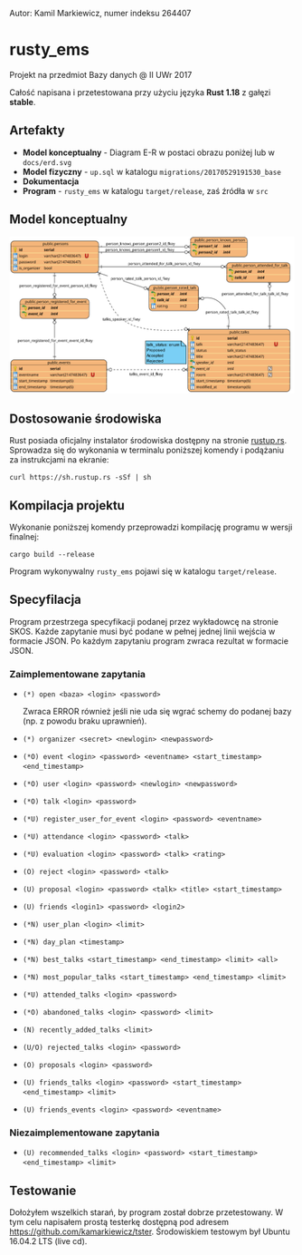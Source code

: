Autor: Kamil Markiewicz, numer indeksu 264407

# rusty_ems

Projekt na przedmiot Bazy danych @ II UWr 2017

Całość napisana i przetestowana przy użyciu języka **Rust 1.18** z gałęzi **stable**.

## Artefakty

- **Model konceptualny** - Diagram E-R w postaci obrazu poniżej lub w `docs/erd.svg`
- **Model fizyczny** - `up.sql` w katalogu `migrations/20170529191530_base`
- **Dokumentacja**
- **Program** - `rusty_ems` w katalogu `target/release`, zaś źródła w `src`

## Model konceptualny

![Diagram E-R](erd.svg)

## Dostosowanie środowiska

Rust posiada oficjalny instalator środowiska dostępny na stronie [rustup.rs](https://rustup.rs/).
Sprowadza się do wykonania w terminalu poniższej komendy i podążaniu za instrukcjami na ekranie:
```
curl https://sh.rustup.rs -sSf | sh
```

## Kompilacja projektu

Wykonanie poniższej komendy przeprowadzi kompilację programu w wersji finalnej:
```
cargo build --release
```
Program wykonywalny `rusty_ems` pojawi się w katalogu `target/release`.

## Specyfilacja

Program przestrzega specyfikacji podanej przez wykładowcę na stronie SKOS.
Każde zapytanie musi być podane w pełnej jednej linii wejścia w formacie JSON.
Po każdym zapytaniu program zwraca rezultat w formacie JSON.

### Zaimplementowane zapytania

 - `(*) open <baza> <login> <password>`
   
    Zwraca ERROR również jeśli nie uda się wgrać schemy do podanej bazy
    (np. z powodu braku uprawnień).
 
 - `(*) organizer <secret> <newlogin> <newpassword>`
 - `(*O) event <login> <password> <eventname> <start_timestamp> <end_timestamp>`
 - `(*O) user <login> <password> <newlogin> <newpassword>`
 - `(*O) talk <login> <password>`
 - `(*U) register_user_for_event <login> <password> <eventname>`
 - `(*U) attendance <login> <password> <talk>`
 - `(*U) evaluation <login> <password> <talk> <rating>`
 - `(O) reject <login> <password> <talk>`
 - `(U) proposal <login> <password> <talk> <title> <start_timestamp>`
 - `(U) friends <login1> <password> <login2>`
 - `(*N) user_plan <login> <limit>`
 - `(*N) day_plan <timestamp>`
 - `(*N) best_talks <start_timestamp> <end_timestamp> <limit> <all>`
 - `(*N) most_popular_talks <start_timestamp> <end_timestamp> <limit>`
 - `(*U) attended_talks <login> <password>`
 - `(*O) abandoned_talks <login> <password> <limit>`
 - `(N) recently_added_talks <limit>`
 - `(U/O) rejected_talks <login> <password>`
 - `(O) proposals <login> <password>`
 - `(U) friends_talks <login> <password> <start_timestamp> <end_timestamp> <limit>`
 - `(U) friends_events <login> <password> <eventname>`

 ### Niezaimplementowane zapytania
 
 - `(U) recommended_talks <login> <password> <start_timestamp> <end_timestamp> <limit>`

## Testowanie

Dołożyłem wszelkich starań, by program został dobrze przetestowany.
W tym celu napisałem prostą testerkę dostępną pod adresem <https://github.com/kamarkiewicz/tster>.
Środowiskiem testowym był Ubuntu 16.04.2 LTS (live cd).
